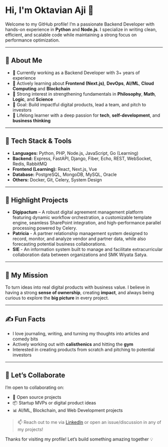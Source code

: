 # Hi, I'm Oktavian Aji 👋

Welcome to my GitHub profile! I’m a passionate Backend Developer with hands-on experience in **Python** and **Node.js**. I specialize in writing clean, efficient, and scalable code while maintaining a strong focus on performance optimization.

---

## 🚀 About Me

- 🔧 Currently working as a Backend Developer with 3+ years of experience
- 🌱 Actively learning about **Frontend (Next.js)**, **DevOps**, **AI/ML**, **Cloud Computing** and **Blockchain**
- 📘 Strong interest in strengthening fundamentals in **Philosophy**, **Math**, **Logic**, and **Science**
- 💼 Goal: Build impactful digital products, lead a team, and pitch to investors
- 🧠 Lifelong learner with a deep passion for **tech**, **self-development**, and **business thinking**

---

## 🔨 Tech Stack & Tools

- **Languages:** Python, PHP, Node.js, JavaScript, Go (Learning)
- **Backend:** Express, FastAPI, Django, Fiber, Echo, REST, WebSocket, Redis, RabbitMQ
- **Frontend (Learning):** React, Next.js, Vue
- **Database:** PostgreSQL, MongoDB, MySQL, Oracle
- **Others:** Docker, Git, Celery, System Design

---

## 📌 Highlight Projects

- **Digipactum** – A robust digital agreement management platform featuring dynamic workflow orchestration, a customizable template engine, seamless SharePoint integration, and high-performance parallel processing powered by Celery.
- **Patricia** - A partner relationship management system designed to record, monitor, and analyze vendor and partner data, while also forecasting potential business collaborations.
- **SIE** - An information system built to manage and facilitate extracurricular collaboration data between organizations and SMK Wiyata Satya.

---

## 🎯 My Mission

To turn ideas into real digital products with business value. I believe in having a strong **sense of ownership**, creating **impact**, and always being curious to explore the **big picture** in every project.

---

## ✍️ Fun Facts

- I love journaling, writing, and turning my thoughts into articles and comedy bits
- Actively working out with **calisthenics** and hitting the **gym**
- Interested in creating products from scratch and pitching to potential investors

---

## 🤝 Let’s Collaborate

I’m open to collaborating on:
- 🚀 Open source projects
- 📦 Startup MVPs or digital product ideas
- 📊 AI/ML, Blockchain, and Web Development projects

> 📫 Reach out to me via [LinkedIn](https://www.linkedin.com/in/oktavian-aji-3a43b0216/) or open an issue/discussion in any of my projects!

Thanks for visiting my profile! Let’s build something amazing together 💡

<!---
iyans018/iyans018 is a ✨ special ✨ repository because its `README.md` (this file) appears on your GitHub profile.
You can click the Preview link to take a look at your changes.
--->
